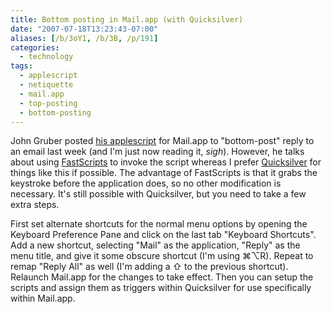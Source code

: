 ```yaml
---
title: Bottom posting in Mail.app (with Quicksilver)
date: "2007-07-18T13:23:43-07:00"
aliases: [/b/3oY1, /b/3B, /p/191]
categories:
  - technology
tags:
  - applescript
  - netiquette
  - mail.app
  - top-posting
  - bottom-posting
---
```


John Gruber posted [his applescript][] for Mail.app to "bottom-post" reply to an email last week (and I'm just now
reading it, _sigh_). However, he talks about using [FastScripts][] to invoke the script whereas I prefer
[Quicksilver][] for things like this if possible. The advantage of FastScripts is that it grabs the keystroke before
the application does, so no other modification is necessary. It's still possible with Quicksilver, but you need to take
a few extra steps.

First set alternate shortcuts for the normal menu options by opening the Keyboard Preference Pane and click on the last
tab "Keyboard Shortcuts". Add a new shortcut, selecting "Mail" as the application, "Reply" as the menu title, and give
it some obscure shortcut (I'm using &#8984;&#8997;R). Repeat to remap "Reply All" as well (I'm adding a &#8679; to the
previous shortcut). Relaunch Mail.app for the changes to take effect. Then you can setup the scripts and assign them
as triggers within Quicksilver for use specifically within Mail.app.

[his applescript]: http://daringfireball.net/2007/07/non_top_posting_scripts
[FastScripts]: http://www.red-sweater.com/fastscripts/
[Quicksilver]: https://qsapp.com/
